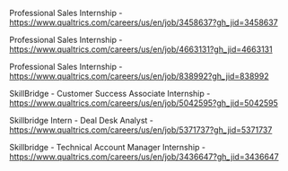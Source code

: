 Professional Sales Internship - https://www.qualtrics.com/careers/us/en/job/3458637?gh_jid=3458637

Professional Sales Internship - https://www.qualtrics.com/careers/us/en/job/4663131?gh_jid=4663131

Professional Sales Internship - https://www.qualtrics.com/careers/us/en/job/838992?gh_jid=838992

SkillBridge - Customer Success Associate Internship - https://www.qualtrics.com/careers/us/en/job/5042595?gh_jid=5042595

Skillbridge Intern - Deal Desk Analyst - https://www.qualtrics.com/careers/us/en/job/5371737?gh_jid=5371737

Skillbridge - Technical Account Manager Internship - https://www.qualtrics.com/careers/us/en/job/3436647?gh_jid=3436647

